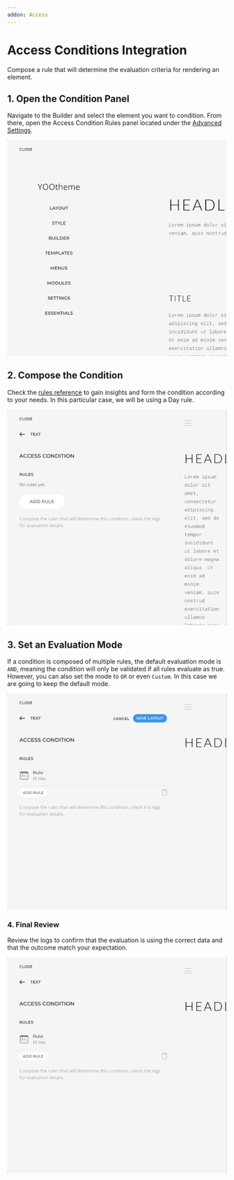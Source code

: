 ```yaml
---
addon: Access
---
```


# Access Conditions Integration

Compose a rule that will determine the evaluation criteria for rendering an element.

<!--@include: ../_partials/enable-addon.md-->

## 1. Open the Condition Panel

Navigate to the Builder and select the element you want to condition. From there, open the Access Condition Rules panel located under the [Advanced Settings](https://yootheme.com/support/yootheme-pro/joomla/elements).

![Open Access Condition Panel](./assets/open-condition-panel.gif)

## 2. Compose the Condition

Check the [rules reference](./rules) to gain insights and form the condition according to your needs. In this particular case, we will be using a Day rule.

![Compose Access Condition](./assets/compose-condition.gif)

## 3. Set an Evaluation Mode

If a condition is composed of multiple rules, the default evaluation mode is `AND`, meaning the condition will only be validated if all rules evaluate as true. However, you can also set the mode to `OR` or even `Custom`. In this case we are going to keep the default mode.

![Set Access Condition Evaluation Mode](./assets/set-evaluation-mode.gif)

### 4. Final Review

Review the logs to confirm that the evaluation is using the correct data and that the outcome match your expectation.

![Review Access Condition Evaluation Logs](./assets/review-evaluation-logs.gif)
